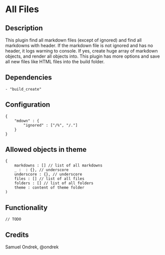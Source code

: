 # All Files

## Description

This plugin find all markdown files (except of ignored) and find all markdowns with header.
If the markdown file is not ignored and has no header, it logs warning to console. If yes,
create huge array of markdown objects, and render all objects into. This plugin has more
options and save all new files like HTML files into the build folder.

## Dependencies

	- "build_create"

## Configuration

	{
		"mdown" : {
			"ignored" : ["/%", "/."]
		}
	}

## Allowed objects in theme

	{
		markdowns : [] // list of all markdowns
		_ :  : {}, // underscore
		underscore : {}, // underscore
		files : [] // list of all files
		folders : [] // list of all folders
		theme : content of theme folder
	)

## Functionality

	// TODO

## Credits

Samuel Ondrek, @ondrek
